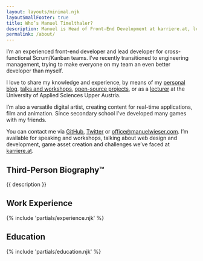 ```yaml
---
layout: layouts/minimal.njk
layoutSmallFooter: true
title: Who’s Manuel Timelthaler?
description: Manuel is Head of Front-End Development at karriere.at, lecturer at the University of Applied Sciences Upper Austria and writes about Front-End Development, Games und Digital Art on his personal blog manu.ninja.
permalink: /about/
---
```


I’m an experienced front-end developer and lead developer for cross-functional Scrum/Kanban teams. I’ve recently transitioned to
engineering management, trying to make everyone on my team an even better developer than myself.

I love to share my knowledge and experience, by means of my
[personal blog](/), [talks and workshops](/talks), [open-source projects](/projects), or as a [lecturer](https://www.fh-ooe.at/campus-hagenberg/studiengaenge/master/interactive-media/personen/lektorinnen/) at the University of Applied Sciences Upper Austria.

I’m also a versatile digital artist, creating content for real-time applications, film and animation. Since secondary school I’ve developed many games with my friends.

You can contact me via [GitHub](https://github.com/Lorti), [Twitter](https://twitter.com/manuelwieser) or [office@manuelwieser.com](mailto:office@manuelwieser.com). I’m available for speaking and workshops, talking about web design and development, game asset creation and challenges we’ve faced at [karriere.at](https://www.karriere.at).

## Third-Person Biography™

{{ description }}

## Work Experience

{% include 'partials/experience.njk' %}

## Education

{% include 'partials/education.njk' %}
